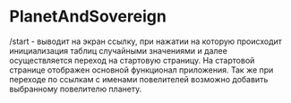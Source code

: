 # PlanetAndSovereign
/start - выводит на экран ссылку, при нажатии на которую происходит инициализация таблиц случайными значениями и далее осуществляется переход на стартовую страницу.
На стартовой странице отображен основной функционал приложения.
Так же при переходе по ссылкам с именами повелителей возможно добавить выбранному повелителю планету.
